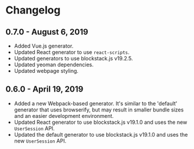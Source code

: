 # Changelog

## 0.7.0 - August 6, 2019
- Added Vue.js generator. 
- Updated React generator to use `react-scripts`. 
- Updated generators to use blockstack.js v19.2.5. 
- Updated yeoman dependencies. 
- Updated webpage styling. 


## 0.6.0 - April 19, 2019

- Added a new Webpack-based generator. It's similar to the 'default' generator that uses browserify, but may result in smaller bundle sizes and an easier development environment.
- Updated React generator to use blockstack.js v19.1.0 and uses the new `UserSession` API.
- Updated the default generator to use blockstack.js v19.1.0 and uses the new `UserSession` API.
